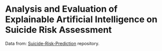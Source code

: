 # Analysis and Evaluation of Explainable Artificial Intelligence on Suicide Risk Assessment

Data from: [Suicide-Risk-Prediction](https://github.com/dinisurunisal/Suicide-Risk-Prediction-Project/blob/master/DataScience/AlgorithmComparison/Test-Data-10.csv) repository.
